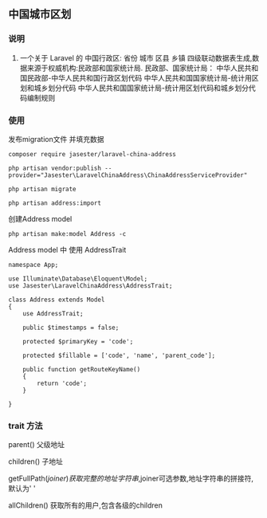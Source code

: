 ## 中国城市区划

### 说明
1. 一个关于 Laravel 的 中国行政区: 省份 城市 区县 乡镇 四级联动数据表生成,数据来源于权威机构:民政部和国家统计局.
   民政部、国家统计局：
   中华人民共和国民政部-中华人民共和国行政区划代码
   中华人民共和国国家统计局-统计用区划和城乡划分代码
   中华人民共和国国家统计局-统计用区划代码和城乡划分代码编制规则

### 使用

发布migration文件 并填充数据

```
composer require jasester/laravel-china-address
```
```
php artisan vendor:publish --provider="Jasester\LaravelChinaAddress\ChinaAddressServiceProvider"
```
```
php artisan migrate

php artisan address:import
```

创建Address model

```
php artisan make:model Address -c
```

Address model 中 使用 AddressTrait

```
namespace App;

use Illuminate\Database\Eloquent\Model;
use Jasester\LaravelChinaAddress\AddressTrait;

class Address extends Model
{
    use AddressTrait;

    public $timestamps = false;

    protected $primaryKey = 'code';

    protected $fillable = ['code', 'name', 'parent_code'];

    public function getRouteKeyName()
    {
        return 'code';
    }
    
}

```

### trait 方法
parent() 父级地址

children() 子地址

getFullPath($joiner) 获取完整的地址字符串,$joiner可选参数,地址字符串的拼接符,默认为' '

allChildren() 获取所有的用户,包含各级的children
